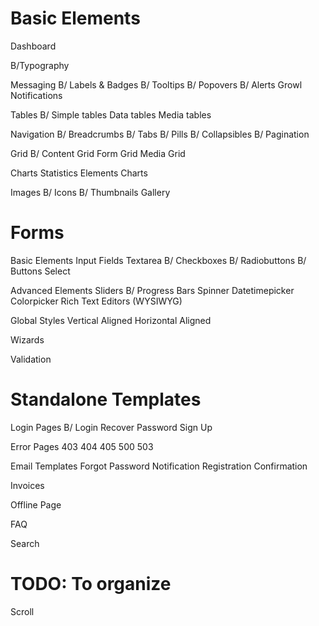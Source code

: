 Basic Elements
============================

Dashboard

B/Typography

Messaging
B/	Labels & Badges
B/	Tooltips
B/	Popovers
B/	Alerts
	Growl Notifications

Tables
B/	Simple tables
	Data tables
	Media tables

Navigation
B/	Breadcrumbs
B/	Tabs
B/	Pills
B/	Collapsibles
B/	Pagination

Grid
B/	Content Grid
	Form Grid
	Media Grid

Charts
	Statistics Elements
	Charts

Images
B/	Icons
B/	Thumbnails
	Gallery

Forms
============================

Basic Elements
	Input Fields
	Textarea
B/	Checkboxes
B/	Radiobuttons
B/	Buttons
	Select

Advanced Elements
	Sliders
B/	Progress Bars
	Spinner
	Datetimepicker
	Colorpicker
	Rich Text Editors (WYSIWYG)

Global Styles
	Vertical Aligned
	Horizontal Aligned

Wizards

Validation

Standalone Templates
============================

Login Pages
B/	Login
	Recover Password
	Sign Up

Error Pages
	403
	404
	405
	500
	503

Email Templates
	Forgot Password
	Notification
	Registration Confirmation

Invoices

Offline Page

FAQ

Search

TODO: To organize
============================

Scroll